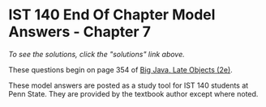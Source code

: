 # IST 140 End Of Chapter Model Answers - Chapter 7

*To see the solutions, click the "solutions" link above.*

These questions begin on page 354 of [Big Java, Late Objects (2e)](https://ebookcentral.proquest.com/lib/pensu/reader.action?docID=2055777&ppg=390).

These model answers are posted as a study tool for IST 140 students at Penn State. They are provided by the textbook author except where noted.
